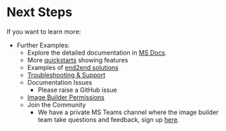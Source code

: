 # Next Steps
If you want to learn more:
* Further Examples:
    * Explore the detailed documentation in [MS Docs](https://docs.microsoft.com/en-us/azure/virtual-machines/linux/image-builder-json).
    * More [quickstarts](https://github.com/doug-mclelland/azvmimagebuilder/tree/master/quickquickstarts/readme.md) showing features
    * Examples of [end2end solutions](https://github.com/doug-mclelland/azvmimagebuilder/tree/master/solutions/readme.md)
    * [Troubleshooting & Support](https://github.com/doug-mclelland/azvmimagebuilder/blob/master/troubleshootingaib.md)
    * Documentation Issues
        * Please raise a GitHub issue
    * [Image Builder Permissions](https://github.com/doug-mclelland/azvmimagebuilder/blob/master/aibPermissions.md)
    * Join the Community
        * We have a private MS Teams channel where the image builder team take questions and feedback, sign up [here](https://aka.ms/aibfeedback).
